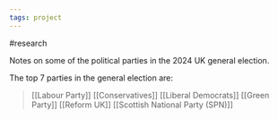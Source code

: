 ```yaml
---
tags: project
---
```

#research

Notes on some of the political parties in the 2024 UK general election. 

The top 7 parties in the general election are:
>[[Labour Party]]
  [[Conservatives]]
  [[Liberal Democrats]]
  [[Green Party]]
  [[Reform UK]]
  [[Scottish National Party (SPN)]]
